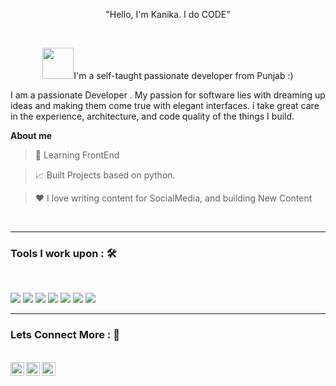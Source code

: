 <p align="center">"Hello, I'm Kanika. I do CODE" </p>

<br />
<p align="center"><img src="<img src="https://octodex.github.com/images/motherhubbertocat.png" width="50">I'm a self-taught passionate  developer from Punjab :) </p>

<p>  I am a passionate Developer . My passion for software lies with dreaming up ideas and making them come true with elegant interfaces. i take great care in the experience, architecture, and code quality of the things I build.</p>




**About me**

> 💼 Learning FrontEnd

> 📈 Built Projects based on python.

>❤️ I love writing content for SocialMedia, and building New Content


  


  <br>
  <hr>
  
    
  ### Tools I work upon : 🛠
  <br>

<img src="https://img.shields.io/badge/c++%20-%2300599C.svg?&style=for-the-badge&logo=c%2B%2B&logoColor=white">   <img src="https://img.shields.io/badge/python%20-%2314354C.svg?&style=for-the-badge&logo=python&logoColor=white">   <img src="https://img.shields.io/badge/javascript%20-%23323330.svg?&style=for-the-badge&logo=javascript&logoColor=%23F7DF1E">   <img src="https://img.shields.io/badge/html5%20-%23E34F26.svg?&style=for-the-badge&logo=html5&logoColor=white">   <img src="https://img.shields.io/badge/css3%20-%231572B6.svg?&style=for-the-badge&logo=css3&logoColor=white">     <img src="https://img.shields.io/badge/bootstrap%20-%23563D7C.svg?&style=for-the-badge&logo=bootstrap&logoColor=white">    <img src="http://img.shields.io/badge/-VS%20Code-000000?style=for-the-badge&logo=Visual-studio-code&logoColor=blue"> 
<br>
  
  <hr>
  
  
   ### Lets Connect More : 🤙
  <br>
  <a href="https://www.instagram.com/026._.kanika/">
  <img align="left" alt="Kanika's Instagram" width="22px" src="https://raw.githubusercontent.com/hussainweb/hussainweb/main/icons/instagram.png" />
  </a>
    <a href="https://discord.gg/dkanika026#4534">
  <img align="left" alt="Kanika's Discord" width="22px" src="https://raw.githubusercontent.com/peterthehan/peterthehan/master/assets/discord.svg" />
  </a>

  <a href="https://www.linkedin.com/in/kanikadhawan026/">
  <img align="left" alt="Kanika's LinkedIN" width="22px" src="https://raw.githubusercontent.com/peterthehan/peterthehan/master/assets/linkedin.svg" />
  </a>



